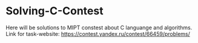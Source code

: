# Solving-C-Contest

Here will be solutions to MIPT constest about C languange and algorithms.
Link for task-website: https://contest.yandex.ru/contest/66459/problems/
